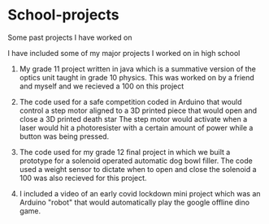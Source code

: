 # School-projects
Some past projects I have worked on

I have included some of my major projects I worked on in high school

1. My grade 11 project written in java which is a summative version of the optics unit taught in grade 10 physics.
This was worked on by a friend and myself and we recieved a 100 on this project

2. The code used for a safe competition coded in Arduino that would control a step motor aligned to a 3D printed piece that would open and close a 3D printed death star
The step motor would activate when a laser would hit a photoresister with a certain amount of power while a button was being pressed.

3. The code used for my grade 12 final project in which we built a prototype for a solenoid operated automatic dog bowl filler. 
The code used a weight sensor to dictate when to open and close the solenoid a 100 was also recieved for this project.

4. I included a video of an early covid lockdown mini project which was an Arduino "robot" that would automatically play the google offline dino game.
